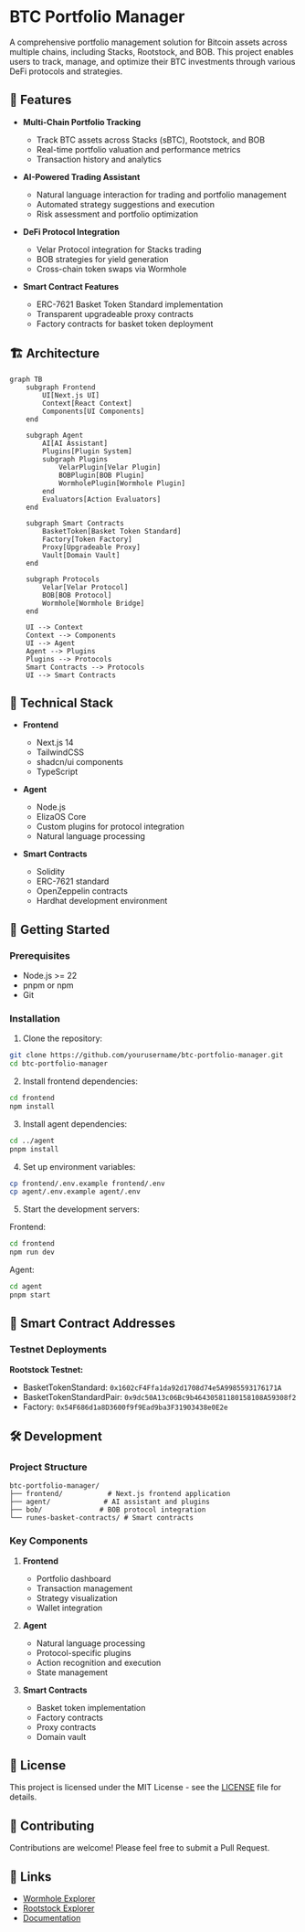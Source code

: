 # BTC Portfolio Manager

A comprehensive portfolio management solution for Bitcoin assets across multiple chains, including Stacks, Rootstock, and BOB. This project enables users to track, manage, and optimize their BTC investments through various DeFi protocols and strategies.

## 🌟 Features

- **Multi-Chain Portfolio Tracking**
  - Track BTC assets across Stacks (sBTC), Rootstock, and BOB
  - Real-time portfolio valuation and performance metrics
  - Transaction history and analytics

- **AI-Powered Trading Assistant**
  - Natural language interaction for trading and portfolio management
  - Automated strategy suggestions and execution
  - Risk assessment and portfolio optimization

- **DeFi Protocol Integration**
  - Velar Protocol integration for Stacks trading
  - BOB strategies for yield generation
  - Cross-chain token swaps via Wormhole

- **Smart Contract Features**
  - ERC-7621 Basket Token Standard implementation
  - Transparent upgradeable proxy contracts
  - Factory contracts for basket token deployment

## 🏗️ Architecture

```mermaid
graph TB
    subgraph Frontend
        UI[Next.js UI]
        Context[React Context]
        Components[UI Components]
    end

    subgraph Agent
        AI[AI Assistant]
        Plugins[Plugin System]
        subgraph Plugins
            VelarPlugin[Velar Plugin]
            BOBPlugin[BOB Plugin]
            WormholePlugin[Wormhole Plugin]
        end
        Evaluators[Action Evaluators]
    end

    subgraph Smart Contracts
        BasketToken[Basket Token Standard]
        Factory[Token Factory]
        Proxy[Upgradeable Proxy]
        Vault[Domain Vault]
    end

    subgraph Protocols
        Velar[Velar Protocol]
        BOB[BOB Protocol]
        Wormhole[Wormhole Bridge]
    end

    UI --> Context
    Context --> Components
    UI --> Agent
    Agent --> Plugins
    Plugins --> Protocols
    Smart Contracts --> Protocols
    UI --> Smart Contracts
```

## 🔧 Technical Stack

- **Frontend**
  - Next.js 14
  - TailwindCSS
  - shadcn/ui components
  - TypeScript

- **Agent**
  - Node.js
  - ElizaOS Core
  - Custom plugins for protocol integration
  - Natural language processing

- **Smart Contracts**
  - Solidity
  - ERC-7621 standard
  - OpenZeppelin contracts
  - Hardhat development environment

## 🚀 Getting Started

### Prerequisites
- Node.js >= 22
- pnpm or npm
- Git

### Installation

1. Clone the repository:
```bash
git clone https://github.com/yourusername/btc-portfolio-manager.git
cd btc-portfolio-manager
```

2. Install frontend dependencies:
```bash
cd frontend
npm install
```

3. Install agent dependencies:
```bash
cd ../agent
pnpm install
```

4. Set up environment variables:
```bash
cp frontend/.env.example frontend/.env
cp agent/.env.example agent/.env
```

5. Start the development servers:

Frontend:
```bash
cd frontend
npm run dev
```

Agent:
```bash
cd agent
pnpm start
```

## 🔐 Smart Contract Addresses

### Testnet Deployments

**Rootstock Testnet:**
- BasketTokenStandard: `0x1602cF4Ffa1da92d1708d74e5A9985593176171A`
- BasketTokenStandardPair: `0x9dc50A13c06Bc9b46430581180158108A59308f2`
- Factory: `0x54F686d1a8D3600f9f9Ead9ba3F31903438e0E2e`

## 🛠️ Development

### Project Structure
```
btc-portfolio-manager/
├── frontend/           # Next.js frontend application
├── agent/             # AI assistant and plugins
├── bob/              # BOB protocol integration
└── runes-basket-contracts/ # Smart contracts
```

### Key Components

1. **Frontend**
   - Portfolio dashboard
   - Transaction management
   - Strategy visualization
   - Wallet integration

2. **Agent**
   - Natural language processing
   - Protocol-specific plugins
   - Action recognition and execution
   - State management

3. **Smart Contracts**
   - Basket token implementation
   - Factory contracts
   - Proxy contracts
   - Domain vault

## 📜 License

This project is licensed under the MIT License - see the [LICENSE](LICENSE) file for details.

## 🤝 Contributing

Contributions are welcome! Please feel free to submit a Pull Request.

## 🔗 Links

- [Wormhole Explorer](https://wormholescan.io/)
- [Rootstock Explorer](https://rootstock-testnet.blockscout.com/)
- [Documentation](docs/)


